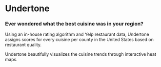 # Undertone #
### Ever wondered what the best cuisine was in your region? ###

Using an in-house rating algorithm and Yelp restaurant data, Undertone assigns scores for every cuisine per county in the United States based on restaurant quality.

Undertone beautifully visualizes the cuisine trends through interactive heat maps.
